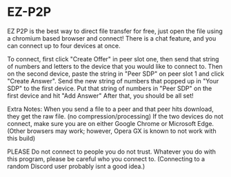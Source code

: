 # EZ-P2P
EZ P2P is the best way to direct file transfer for free, just open the file using a chromium based browser and connect! There is a chat feature, and you can connect up to four devices at once.

To connect, first click "Create Offer" in peer slot one, then send that string of numbers and letters to the device that you would like to connect to.
Then on the second device, paste the string in "Peer SDP" on peer slot 1 and click "Create Answer".
Send the new string of numbers that popped up in "Your SDP" to the first device.
Put that string of numbers in "Peer SDP" on the first device and hit "Add Answer" After that, you should be all set!

Extra Notes:
When you send a file to a peer and that peer hits download, they get the raw file. (no compression/processing)
If the two devices do not connect, make sure you are on either Google Chrome or Microsoft Edge. (Other browsers may work; however, Opera GX is known to not work with this build) 


PLEASE
Do not connect to people you do not trust. Whatever you do with this program, please be careful who you connect to. (Connecting to a random Discord user probably isnt a good idea.)
